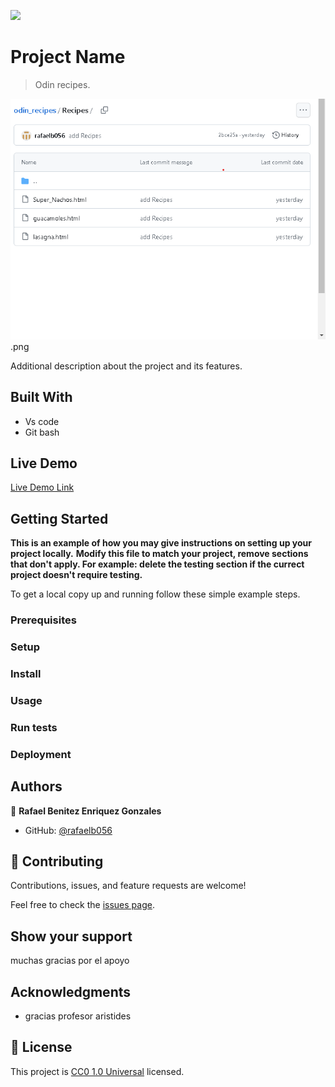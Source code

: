 ![](https://img.shields.io/badge/Uneweb-blue)

# Project Name

> Odin recipes.

![previewor del projecto](<Captura de pantalla 2024-02-09 .png>).png

Additional description about the project and its features.

## Built With

- Vs code
- Git bash

## Live Demo

[Live Demo Link](https://livedemo.com)


## Getting Started

**This is an example of how you may give instructions on setting up your project locally.**
**Modify this file to match your project, remove sections that don't apply. For example: delete the testing section if the currect project doesn't require testing.**


To get a local copy up and running follow these simple example steps.

### Prerequisites

### Setup

### Install

### Usage

### Run tests

### Deployment



## Authors

👤 **Rafael Benitez Enriquez Gonzales**

- GitHub: [@rafaelb056](https://github.com/rafaelb056)



## 🤝 Contributing

Contributions, issues, and feature requests are welcome!

Feel free to check the [issues page](https://github.com/rafaelb056/odin_recipes/issues).

## Show your support

muchas gracias por el apoyo

## Acknowledgments

- gracias profesor aristides

## 📝 License

This project is [CC0 1.0 Universal](LICENSE) licensed.